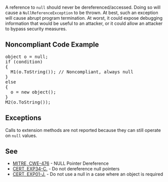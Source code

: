 A reference to `null` should never be dereferenced/accessed. Doing so will cause a `NullReferenceException` to be thrown. At
best, such an exception will cause abrupt program termination. At worst, it could expose debugging information that would be useful to an attacker, or
it could allow an attacker to bypass security measures.

## Noncompliant Code Example

<pre>
object o = null;
if (condition)
{
  M1(o.ToString()); // Noncompliant, always null
}
else
{
  o = new object();
}
M2(o.ToString());
</pre>

## Exceptions

Calls to extension methods are not reported because they can still operate on `null` values.

## See

*   [MITRE, CWE-476](http://cwe.mitre.org/data/definitions/476.html) - NULL Pointer Dereference
*   [CERT, EXP34-C.](https://www.securecoding.cert.org/confluence/x/PAw) - Do not dereference null pointers
*   [CERT, EXP01-J.](https://www.securecoding.cert.org/confluence/x/ZwDOAQ) - Do not use a null in a case where an object is required